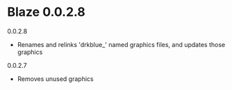 Blaze 0.0.2.8
==========================

0.0.2.8

* Renames and relinks 'drkblue_' named graphics files, and updates those graphics


0.0.2.7

* Removes unused graphics
